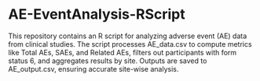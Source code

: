 # AE-EventAnalysis-RScript
This repository contains an R script for analyzing adverse event (AE) data from clinical studies. The script processes AE_data.csv to compute metrics like Total AEs, SAEs, and Related AEs, filters out participants with form status 6, and aggregates results by site. Outputs are saved to AE_output.csv, ensuring accurate site-wise analysis.
